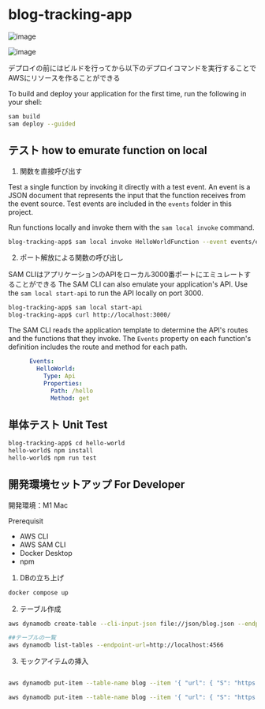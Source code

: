 # blog-tracking-app

![image](https://user-images.githubusercontent.com/83538851/186484628-04ab33f7-700b-4522-9b3b-0d38dcedb3b1.png)

![image](https://user-images.githubusercontent.com/83538851/186487513-e6c6e09e-bc6f-4328-a408-c1750139cc42.png)

デプロイの前にはビルドを行ってから以下のデプロイコマンドを実行することでAWSにリソースを作ることができる

To build and deploy your application for the first time, run the following in your shell:

```bash
sam build
sam deploy --guided
```

## テスト how to emurate function on local

1. 関数を直接呼び出す

Test a single function by invoking it directly with a test event. An event is a JSON document that represents the input that the function receives from the event source. Test events are included in the `events` folder in this project.

Run functions locally and invoke them with the `sam local invoke` command.

```bash
blog-tracking-app$ sam local invoke HelloWorldFunction --event events/event.json
```

2. ポート解放による関数の呼び出し

SAM CLIはアプリケーションのAPIをローカル3000番ポートにエミュレートすることができる
The SAM CLI can also emulate your application's API. Use the `sam local start-api` to run the API locally on port 3000.

```bash
blog-tracking-app$ sam local start-api
blog-tracking-app$ curl http://localhost:3000/
```

The SAM CLI reads the application template to determine the API's routes and the functions that they invoke. The `Events` property on each function's definition includes the route and method for each path.

```yaml
      Events:
        HelloWorld:
          Type: Api
          Properties:
            Path: /hello
            Method: get
```

## 単体テスト Unit Test

```bash
blog-tracking-app$ cd hello-world
hello-world$ npm install
hello-world$ npm run test
```


## 開発環境セットアップ For Developer

開発環境：M1 Mac

Prerequisit
- AWS CLI
- AWS SAM CLI
- Docker Desktop
- npm

1. DBの立ち上げ

```bash
docker compose up
```

2. テーブル作成

```bash
aws dynamodb create-table --cli-input-json file://json/blog.json --endpoint-url=http://localhost:4566

##テーブルの一覧
aws dynamodb list-tables --endpoint-url=http://localhost:4566
```

3. モックアイテムの挿入

```bash

aws dynamodb put-item --table-name blog --item '{ "url": { "S": "https://takanao.com" }, "comment": { "S": "LGTM" }, "genre": { "S": "frontend" } }' --endpoint-url=http://localhost:4566

aws dynamodb put-item --table-name blog --item '{ "url": { "S": "https://quita.com" }, "comment": { "S": "AWSOME" }, "genre": { "S": "backend" } }' --endpoint-url=http://localhost:4566
```